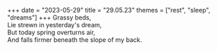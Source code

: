 +++
date = "2023-05-29"
title = "29.05.23"
themes = ["rest", "sleep", "dreams"]
+++
Grassy beds,  
Lie strewn in yesterday's dream,  
But today spring overturns air,  
And falls firmer beneath the slope of my back.
